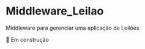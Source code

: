 # Middleware_Leilao
<p>Middleware para gerenciar uma aplicação de Leilões</p>
<p>🚧 Em construção</p>

